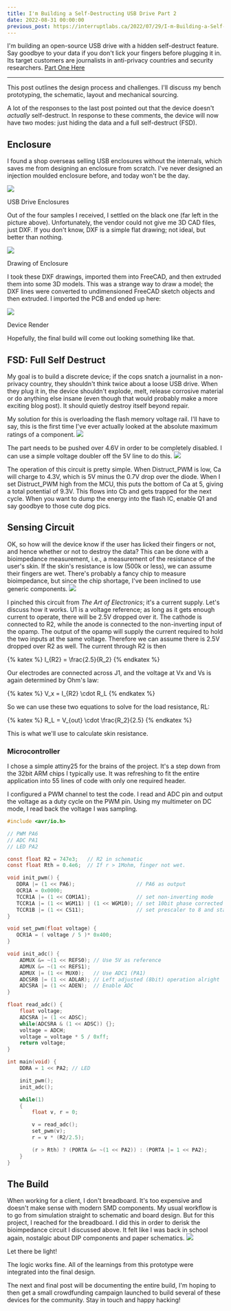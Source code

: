 ```yaml
---
title: I'm Building a Self-Destructing USB Drive Part 2
date: 2022-08-31 00:00:00
previous_post: https://interruptlabs.ca/2022/07/29/I-m-Building-a-Self-Destructing-USB-Drive/
---
```


I'm building an open-source USB drive with a hidden self-destruct feature. Say goodbye to your data if you don't lick your fingers before plugging it in. Its target customers are journalists in anti-privacy countries and security researchers. [Part One Here](https://interruptlabs.ca/2022/07/29/I-m-Building-a-Self-Destructing-USB-Drive/)

---
This post outlines the design process and challenges. I'll discuss my bench prototyping, the schematic, layout and mechanical sourcing.

A lot of the responses to the last post pointed out that the device doesn't *actually* self-destruct. In response to these comments, the device will now have two modes: just hiding the data and a full self-destruct (FSD).

## Enclosure
I found a shop overseas selling USB enclosures without the internals, which saves me from designing an enclosure from scratch. I've never designed an injection moulded enclosure before, and today won't be the day.

![](/img/usb_case.jpg)<figcaption>USB Drive Enclosures</figcaption>

Out of the four samples I received, I settled on the black one (far left in the picture above). Unfortunately, the vendor could not give me 3D CAD files, just DXF. If you don't know, DXF is a simple flat drawing; not ideal, but better than nothing.

![](/img/case.png)<figcaption>Drawing of Enclosure</figcaption>

I took these DXF drawings, imported them into FreeCAD, and then extruded them into some 3D models. This was a strange way to draw a model; the DXF lines were converted to undimensioned FreeCAD sketch objects and then extruded. I imported the PCB and ended up here:

![](/img/usb.png)<figcaption>Device Render</figcaption>

Hopefully, the final build will come out looking something like that.

## FSD: Full Self Destruct
My goal is to build a discrete device; if the cops snatch a journalist in a non-privacy country, they shouldn't think twice about a loose USB drive. When they plug it in, the device shouldn't explode, melt, release corrosive material or do anything else insane (even though that would probably make a more exciting blog post). It should quietly destroy itself beyond repair.

My solution for this is overloading the flash memory voltage rail. I'll have to say, this is the first time I've ever actually looked at the absolute maximum ratings of a component.
![](/img/max_ratings.png)

The part needs to be pushed over 4.6V in order to be completely disabled. I can use a simple voltage doubler off the 5V line to do this.
![](/img/distruct.png)

The operation of this circuit is pretty simple. When Distruct_PWM is low, Ca will charge to 4.3V, which is 5V minus the 0.7V drop over the diode. When I set Distruct_PWM high from the MCU, this puts the bottom of Ca at 5, giving a total potential of 9.3V. This flows into Cb and gets trapped for the next cycle. When you want to dump the energy into the flash IC, enable Q1 and say goodbye to those cute dog pics.

## Sensing Circuit
OK, so how will the device know if the user has licked their fingers or not, and hence whether or not to destroy the data? This can be done with a bioimpedance measurement, i.e., a measurement of the resistance of the user's skin. If the skin's resistance is low (500k or less), we can assume their fingers are wet. There's probably a fancy chip to measure bioimpedance, but since the chip shortage, I've been inclined to use generic components.
![](/img/cct.png)

I pinched this circuit from _The Art of Electronics_; it's a current supply. Let's discuss how it works. U1 is a voltage reference; as long as it gets enough current to operate, there will be 2.5V dropped over it. The cathode is connected to R2, while the anode is connected to the non-inverting input of the opamp. The output of the opamp will supply the current required to hold the two inputs at the same voltage. Therefore we can assume there is 2.5V dropped over R2 as well. The current through R2 is then

{% katex %}
I_{R2} = \frac{2.5}{R_2}
{% endkatex %}

Our electrodes are connected across J1, and the voltage at Vx and Vs is again determined by Ohm's law:

{% katex %}
V_x = I_{R2} \cdot R_L
{% endkatex %}

So we can use these two equations to solve for the load resistance, RL:

{% katex %}
R_L = V_{out} \cdot \frac{R_2}{2.5}
{% endkatex %}

This is what we'll use to calculate skin resistance.

### Microcontroller
I chose a simple attiny25 for the brains of the project. It's a step down from the 32bit ARM chips I typically use. It was refreshing to fit the entire application into 55 lines of code with only one required header.

I configured a PWM channel to test the code. I read and ADC pin and output the voltage as a duty cycle on the PWM pin. Using my multimeter on DC mode, I read back the voltage I was sampling.

``` C
#include <avr/io.h>

// PWM PA6
// ADC PA1
// LED PA2

const float R2 = 747e3;   // R2 in schematic
const float Rth = 0.4e6;  // If r > 1Mohm, finger not wet.

void init_pwm() {
   DDRA |= (1 << PA6);                    // PA6 as output
   OCR1A = 0x0000;
   TCCR1A |= (1 << COM1A1);               // set non-inverting mode
   TCCR1A |= (1 << WGM11) | (1 << WGM10); // set 10bit phase corrected PWM Mode
   TCCR1B |= (1 << CS11);                 // set prescaler to 8 and starts PWM
}

void set_pwm(float voltage) {
   OCR1A = ( voltage / 5 )* 0x400;
}

void init_adc() {
    ADMUX &= ~(1 << REFS0); // Use 5V as reference
    ADMUX &= ~(1 << REFS1);
    ADMUX |= (1 << MUX0);   // Use ADC1 (PA1)
    ADCSRB |= (1 << ADLAR); // Left adjusted (8bit) operation alright
    ADCSRA |= (1 << ADEN);  // Enable ADC
}

float read_adc() {
    float voltage;
    ADCSRA |= (1 << ADSC);
    while(ADCSRA & (1 << ADSC)) {};
    voltage = ADCH;
    voltage = voltage * 5 / 0xff;
    return voltage;
}

int main(void) {
    DDRA = 1 << PA2; // LED

    init_pwm();
    init_adc();

    while(1)
    {
        float v, r = 0;

        v = read_adc();
        set_pwm(v);
        r = v * (R2/2.5);

        (r > Rth) ? (PORTA &= ~(1 << PA2)) : (PORTA |= 1 << PA2);
    }
}
```

## The Build
When working for a client, I don't breadboard. It's too expensive and doesn't make sense with modern SMD components. My usual workflow is to go from simulation straight to schematic and board design. But for this project, I reached for the breadboard. I did this in order to derisk the bioimpedance circuit I discussed above. It felt like I was back in school again, nostalgic about DIP components and paper schematics.
![](/img/lick.gif)<figcaption>Let there be light!</figcaption>

The logic works fine. All of the learnings from this prototype were integrated into the final design.

The next and final post will be documenting the entire build, I'm hoping to then get a small crowdfunding campaign launched to build several of these devices for the community. Stay in touch and happy hacking!

